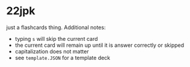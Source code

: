 # 22jpk
just a flashcards thing. Additional notes:
- typing `s` will skip the current card
- the current card will remain up until it is answer correctly or skipped
- capitalization does not matter
- see `template.JSON` for a template deck

